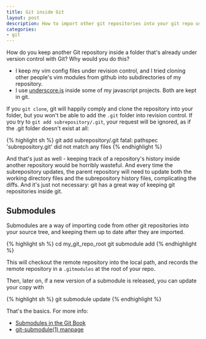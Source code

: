 ```yaml
---
title: Git inside Git
layout: post
description: How to import other git repositories into your git repo using submodules
categories:
- git
---
```


How do you keep another Git repository inside a folder that's already under
version control with Git? Why would you do this?

- I keep my vim config files under revision control, and I tried cloning other
  people's vim modules from github into subdirectories of my repository.
- I use [underscore.js](http://documentcloud.github.com/underscore/) inside some
  of my javascript projects. Both are kept in git.

If you `git clone`, git will happily comply and clone the repository into your
folder, but you won't be able to add the `.git` folder into revision control.
If you try to `git add subrepository/.git`, your request will be ignored, as if
the .git folder doesn't exist at all:

{% highlight sh %}
git add subrepository/.git
fatal: pathspec 'subrepository.git' did not match any files
{% endhighlight %}

And that's just as well - keeping track of a repository's history inside
another repository would be horribly wasteful. And every time the subrepository
updates, the parent repository will need to update both the working directory
files and the subrepository history files, complicating the diffs. And it's
just not necessary: git has a great way of keeping git repositories inside git.

Submodules
----------

Submodules are a way of importing code from other git repositories into your source tree, and keeping them up to date after they are imported.

{% highlight sh %}
cd my_git_repo_root
git submodule add <remote repository> <local path>
{% endhighlight %}

This will checkout the remote repository into the local path, and records the
remote repository in a `.gitmodules` at the root of your repo.

Then, later on, if a new version of a submodule is released, you can update your
copy with

{% highlight sh %}
git submodule update
{% endhighlight %}

That's the basics. For more info:
- [Submodules in the Git Book](http://book.git-scm.com/5_submodules.html)
- [git-submodule(1) manpage](http://www.kernel.org/pub/software/scm/git/docs/git-submodule.html)
